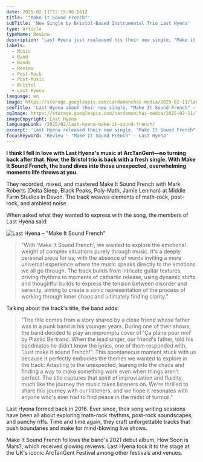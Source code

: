 ```yaml
---
date: 2025-02-11T12:15:06.561Z
title: '"Make It Sound French"'
subTitle: 'New Single by Bristol-Based Instrumental Trio Last Hyena'
type: article
typeName: Review
description: 'Last Hyena just realeased his their new single, "Make it Sound French". Read my review now and find out what this special track means to the Bristol-based band.'
labels:
  - Music
  - Band
  - Bands
  - Review
  - Post-Rock
  - Post-Music
  - Bristol
  - Last Hyena
language: en
image: https://storage.googleapis.com/cardamonchai-media/2025-02-11/last-hyena-make-it-sound-french-soundsvegan-com-1-jpg-imagine-080808_2b1d13_1024_768/640.webp
seoTitle: 'Last Hyena about their new single, "Make It Sound French" – instrumental post-music review'
ogImage: https://storage.googleapis.com/cardamonchai-media/2025-02-11/last-hyena-make-it-sound-french-soundsvegan-com-og-jpg-imagine-181808_382a1d_1200_628/640.webp
imageCopyright: Last Hyena
languageLink: /2025/02/last-hyena-make-it-sound-french/
excerpt: 'Last Hyena released their new single, "Make It Sound French", some days ago. Find out everything about the song, what it means to the Bristol-based trio and how I fell in love with their music.'
focusKeyword: 'Review – "Make It Sound French" – Last Hyena'
---
```


**I think I fell in love with Last Hyena's music at ArcTanGent—no turning back after that. Now, the Bristol trio is back with a fresh single. With Make It Sound French, the band dives into those unexpected, overwhelming moments life throws at you.**

They recorded, mixed, and mastered Make It Sound French with Mark Roberts (Delta Sleep, Black Peaks, Poly-Math, Jamie Lenman) at Middle Farm Studios in Devon. The track weaves elements of math-rock, post-rock, and ambient noise.

When asked what they wanted to express with the song, the members of Last Hyena said:

![Last Hyena – "Make It Sound French"](https://storage.googleapis.com/cardamonchai-media/2025-02-11/last-hyena-make-it-sound-french-soundsvegan-com-jpg-imagine-081818_7c7862_1200_1200/640.webp 'Last Hyena – "Make It Sound French"')

> "With 'Make It Sound French', we wanted to explore the emotional weight of complex situations purely through music. It's a deeply personal piece for us, with the absence of words inviting a more universal experience where the music speaks directly to the emotions we all go through. The track builds from intricate guitar textures, driving rhythms to moments of cathartic release, using dynamic shifts and thoughtful builds to express the tension between disorder and serenity, aiming to create a sonic representation of the process of working through inner chaos and ultimately finding clarity."

Talking about the track's title, the band adds:

> "The title comes from a story shared by a close friend whose father was in a punk band in his younger years. During one of their shows, the band decided to play an impromptu cover of 'Ça plane pour moi' by Plastic Bertrand. When the lead singer, our friend's father, told his bandmates he didn't know the lyrics, one of them responded with, "Just make it sound French!". This spontaneous moment stuck with us because it perfectly embodies the themes we wanted to explore in the track: Adapting to the unexpected, leaning into the chaos and finding a way to make something work even when things aren't perfect. The title captures that spirit of improvisation and fluidity, much like the journey the music takes listeners on. We're thrilled to share this journey with our listeners, and we hope it resonates with anyone who's ever had to find peace in the midst of turmoil."

Last Hyena formed back in 2016. Ever since, their song writing sessions have been all about exploring math-rock rhythms, post-rock soundscapes, and punchy riffs. Time and time again, they craft unforgettable tracks that push boundaries and make for mind-blowing live shows.

Make It Sound French follows the band's 2021 debut album, How Soon is Mars?, which received glowing reviews. Last Hyena took it to the stage at the UK's iconic ArcTanGent Festival among other festivals and venues.

